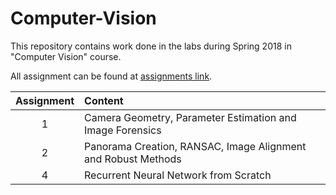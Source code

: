 # Computer-Vision

This repository contains work done in the labs during Spring 2018 in "Computer Vision" course.

All assignment can be found at [assignments link](https://github.com/cs763/Spring2018/tree/master/assignments).

| Assignment |  Content |
|:------:|:------|
| 1 | Camera Geometry, Parameter Estimation and Image Forensics |
| 2 | Panorama Creation, RANSAC, Image Alignment and Robust Methods |
| 4 | Recurrent Neural Network from Scratch |
